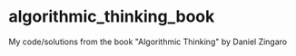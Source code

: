 # algorithmic_thinking_book
My code/solutions from the book "Algorithmic Thinking" by Daniel Zingaro
